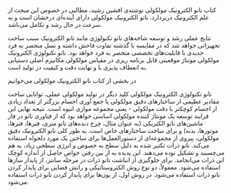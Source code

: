 کتاب نانو الکترونیک مولکولی نوشته‌ی افشین رشید، مطالبی در خصوص این مبحث از علم الکترونیک دربردارد. نانو الکترونیک مولکولی دارای آینده‌ای درخشان است و به سرعت در حال رشد و تکامل می‌باشد.

نتایج عملی رشد و توسعه شاخه‌های نانو تکنولوژی مانند نانو الکترونیک سبب ساخت تجهیزاتی خواهد شد که در مقایسه با گذشته تفاوت فاحش داشته و نسل منحصر به فرد جدیدی با قابلیت‌های تخصصی منحصر به فرد خواهد بود. نانو تکنولوژی الکترونیک مولکولی مونتاژ موقعیتی قابل برنامه ریزی در مقیاس مولکولی مکانیزم اصلی دستیابی به انعطاف پذیری با و نهایت دقت و کیفیت در تولید است.

در بخشی از کتاب نانو الکترونیک مولکولی می‌خوانیم

نانو تکنولوژی الکترونیک مولکولی کلید دیگر در تولید مولکولی عملی، توانایی ساخت مقادیر عظیمی از ساختارهای دقیق مولکولی یا جمع آوری اجسام بزرگتر از تعداد زیادی از اجسام کوچکتر با دقت مولکولی - یعنی مجموعه موازی انبوه است. نتیجه نهایی این فرایند توسعه یک مونتاژ کننده مولکولی اساسی خواهد بود که از فناوری نانو در فاز ماشین‌های نانو الکتریکی (به عنوان مثال، چرخ دنده‌های نانو متری، فنر‌ها، فنر‌ها، موتور‌ها، بدنه) و برای ساخت ساختار‌های خاص است. به طور کلی نانو الکترونیک دقیق مولکولی، پیروی از مجموعه‌ای از دستورالعمل‌ها برای ساختن یک مورد دلخواه استفاده می‌کند. نانو ذرات تکثیر شده به دلیل سطح به خصوص و انرژی سطحی زیاد، به هم می‌چسبند و تشکیل توده می‌دهند. این پدیده به از بین رفتن خواص حاصل از اندازه کوچک این ذرات می‌انجامد. برای جلوگیری از انباشت نانو ذرات در مرحله سانتز، از پایدار ساز‌ها استفاده می‌شود. معمولاً، دو نوع روش الکتروستاتیکی و رانش فضایی برای پایدار کردن نانو ذرات استفاده می‌شود. در روش اول، از یون‌ها برای پایدار کردن نانو ذرات استفاده می‌شود.

